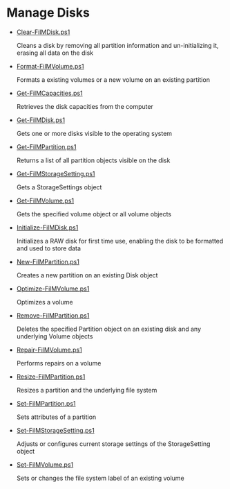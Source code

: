 # Manage Disks

+ [Clear-FilMDisk.ps1](./Clear-FilMDisk.ps1)

  Cleans a disk by removing all partition information and un-initializing it, erasing all data on the disk

+ [Format-FilMVolume.ps1](./Format-FilMVolume.ps1)

  Formats a existing volumes or a new volume on an existing partition

+ [Get-FilMCapacities.ps1](./Get-FilMCapacities.ps1)

  Retrieves the disk capacities from the computer

+ [Get-FilMDisk.ps1](./Get-FilMDisk.ps1)

  Gets one or more disks visible to the operating system

+ [Get-FilMPartition.ps1](./Get-FilMPartition.ps1)

  Returns a list of all partition objects visible on the disk

+ [Get-FilMStorageSetting.ps1](./Get-FilMStorageSetting.ps1)
  
  Gets a StorageSettings object

+ [Get-FilMVolume.ps1](./Get-FilMVolume.ps1)

  Gets the specified volume object or all volume objects

+ [Initialize-FilMDisk.ps1](./Initialize-FilMDisk.ps1)

  Initializes a RAW disk for first time use, enabling the disk to be formatted and used to store data

+ [New-FilMPartition.ps1](./New-FilMPartition.ps1)

  Creates a new partition on an existing Disk object

+ [Optimize-FilMVolume.ps1](./Optimize-FilMVolume.ps1)

  Optimizes a volume

+ [Remove-FilMPartition.ps1](./Remove-FilMPartition.ps1)

  Deletes the specified Partition object on an existing disk and any underlying Volume objects

+ [Repair-FilMVolume.ps1](./Repair-FilMVolume.ps1)

  Performs repairs on a volume

+ [Resize-FilMPartition.ps1](./Resize-FilMPartition.ps1)

  Resizes a partition and the underlying file system

+ [Set-FilMPartition.ps1](./Set-FilMPartition.ps1)

  Sets attributes of a partition

+ [Set-FilMStorageSetting.ps1](./Set-FilMStorageSetting.ps1)

  Adjusts or configures current storage settings of the StorageSetting object

+ [Set-FilMVolume.ps1](./Set-FilMVolume.ps1)

  Sets or changes the file system label of an existing volume